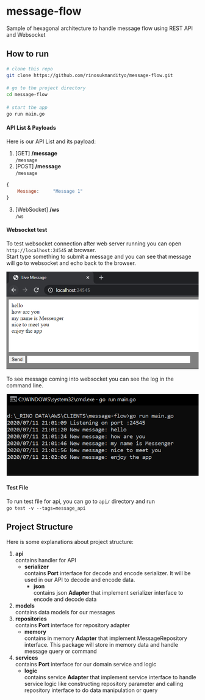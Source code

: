 # message-flow
Sample of hexagonal architecture to handle message flow using REST API and Websocket

How to run
---

```bash
# clone this repo
git clone https://github.com/rinosukmandityo/message-flow.git

# go to the project directory
cd message-flow

# start the app
go run main.go
```

#### API List & Payloads
Here is our API List and its payload:  

1. [GET] **/message**  
`/message`
2. [POST] **/message**  
`/message`
```javascript
{
	Message:     "Message 1" 
}
```
3. [WebSocket] **/ws**  
`/ws`

#### Websocket test  

To test websocket connection after web server running you can open `http://localhost:24545` at browser.   
Start type something to submit a message and you can see that message will go to websocket and echo back to the browser.   

![alt browser-preview](./preview/Browser-Preview.PNG "Browser Preview")

To see message coming into websocket you can see the log in the command line.   

![alt cli-preview](./preview/CLI-Preview.PNG "CLI Preview")

#### Test File  

To run test file for api, you can go to `api/` directory and run  
`go test -v --tags=message_api`

Project Structure
---
Here is some explanations about project structure:

1. **api**  
contains handler for API
	- **serializer**  
contains **Port** interface for decode and encode serializer. It will be used in our API to decode and encode data.
   		- **json**  
contains json **Adapter** that implement serializer interface to encode and decode data
2. **models**  
contains data models for our messages
3. **repositories**  
contains **Port** interface for repository adapter
   - **memory**  
contains in memory **Adapter** that implement MessageRepository interface. This package will store in memory data and handle message query or command
5. **services**  
contains **Port** interface for our domain service and logic 
	- **logic**  
contains service **Adapter** that implement service interface to handle service logic like constructing repository parameter and calling repository interface to do data manipulation or query